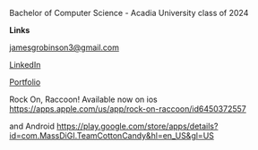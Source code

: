 Bachelor of Computer Science - Acadia University class of 2024

**Links**

jamesgrobinson3@gmail.com

[LinkedIn](https://www.linkedin.com/in/james-robinson-3790b822b/)

[Portfolio](https://jamesrobinson160552.github.io/)


Rock On, Raccoon! Available now on ios https://apps.apple.com/us/app/rock-on-raccoon/id6450372557 

and Android https://play.google.com/store/apps/details?id=com.MassDiGI.TeamCottonCandy&hl=en_US&gl=US

<!---
JamesRobinson160552/JamesRobinson160552 is a ✨ special ✨ repository because its `README.md` (this file) appears on your GitHub profile.
You can click the Preview link to take a look at your changes.
--->
